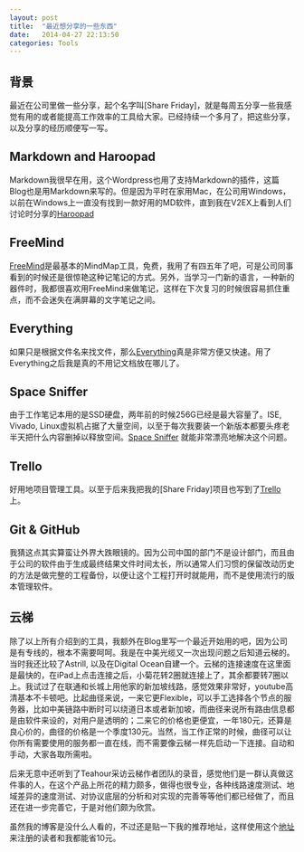 ```yaml
---
layout: post
title:  "最近想分享的一些东西"
date:   2014-04-27 22:13:50
categories: Tools
---
```



## 背景
最近在公司里做一些分享，起个名字叫[Share Friday]，就是每周五分享一些我感觉有用的或者能提高工作效率的工具给大家。已经持续一个多月了，把这些分享，以及分享的经历顺便写一写。

## Markdown and Haroopad
Markdown我很早在用，这个Wordpress也用了支持Markdown的插件，这篇Blog也是用Markdown来写的。但是因为平时在家用Mac，在公司用Windows，以前在Windows上一直没有找到一款好用的MD软件，直到我在V2EX上看到人们讨论时分享的[Haroopad](http://pad.haroopress.com/)

## FreeMind
[FreeMind](http://freemind.sourceforge.net/wiki/index.php/Main_Page)是最基本的MindMap工具，免费，我用了有四五年了吧，可是公司同事看到的时候还是很惊艳这种记笔记的方式。另外，当学习一门新的语言，一种新的器件时，我都很喜欢用FreeMind来做笔记，这样在下次复习的时候很容易抓住重点，而不会迷失在满屏幕的文字笔记之间。

## Everything
如果只是根据文件名来找文件，那么[Everything](http://www.voidtools.com/)真是非常方便又快速。用了Everything之后我是真的不用记文档放在哪儿了。

## Space Sniffer
由于工作笔记本用的是SSD硬盘，两年前的时候256G已经是最大容量了。ISE, Vivado, Linux虚拟机占据了大量空间，以至于每次我要装一个新版本都要头疼老半天把什么内容删掉以释放空间。[Space Sniffer](http://www.voidtools.com/) 就能非常漂亮地解决这个问题。

## Trello
好用地项目管理工具。以至于后来我把我的[Share Friday]项目也写到了[Trello](https://trello.com/b/liWnqrxY/share-friday)上。

## Git & GitHub
我猜这点其实算蛮让外界大跌眼镜的。因为公司中国的部门不是设计部门，而且由于公司的软件由于生成最终结果文件时间太长，所以通常人们习惯的保留改动历史的方法是做完整的工程备份，以便让这个工程打开时就能用，而不是使用流行的版本管理软件。

## 云梯
除了以上所有介绍到的工具，我额外在Blog里写一个最近开始用的吧，因为公司是有专线的，根本不需要呵呵。我是在中美光缆又一次出现问题之后知道云梯的。当时我还比较了Astrill, 以及在Digital Ocean自建一个。云梯的连接速度在这里面是最快的，在iPad上点击连接之后，小菊花转2圈就连接上了，其余都要转7圈以上。我试过了在联通和长城上用他家的新加坡线路，感觉效果非常好，youtube高清基本不卡顿吧。比起曲径来说，一来它更Flexible，可以手工选择各个节点的服务器，比如中美链路中断时可以绕道日本或者新加坡，而曲径来说所有路由信息都是由软件来设的，对用户是透明的；二来它的价格也更便宜，一年180元，还算是良心价的，曲径的价格是一个季度130元。当然，当工作正常的时候，曲径可以让你所有需要使用的服务都一直在线，而不需要像云梯一样先启动一下连接。自动和手动，大家各取所需啦。

后来无意中还听到了Teahour采访云梯作者团队的录音，感觉他们是一群认真做这件事的人，在这个产品上所花的精力颇多，做得也很专业，各种线路速度测试、地域差异的速度测试、对协议底层的分析和对实现的完善等等他们都已经做了，而且还在进一步完善它，于是对他们颇为欣赏。

虽然我的博客是没什么人看的，不过还是贴一下我的推荐地址，这样使用这个[地址](http://yuntiref.com/?r=32019b7f903492df)来注册的读者和我都能省10元。
